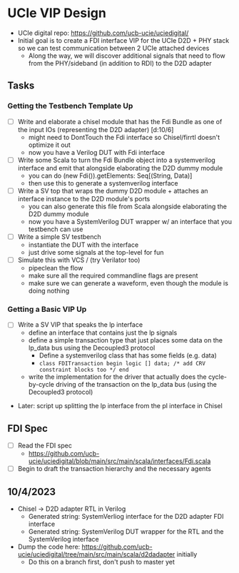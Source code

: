 # UCIe VIP Design

- UCIe digital repo: https://github.com/ucb-ucie/uciedigital/
- Initial goal is to create a FDI interface VIP for the UCIe D2D + PHY stack so we can test communication between 2 UCIe attached devices
    - Along the way, we will discover additional signals that need to flow from the PHY/sideband (in addition to RDI) to the D2D adapter

## Tasks

### Getting the Testbench Template Up

- [ ] Write and elaborate a chisel module that has the Fdi Bundle as one of the input IOs (representing the D2D adapter) [d:10/6]
    - might need to DontTouch the Fdi interface so Chisel/firrtl doesn't optimize it out
    - now you have a Verilog DUT with Fdi interface
- [ ] Write some Scala to turn the Fdi Bundle object into a systemverilog interface and emit that alongside elaborating the D2D dummy module
    - you can do (new Fdi()).getElements: Seq[(String, Data)]
    - then use this to generate a systemverilog interface
- [ ] Write a SV top that wraps the dummy D2D module + attaches an interface instance to the D2D module's ports
    - you can also generate this file from Scala alongside elaborating the D2D dummy module
    - now you have a SystemVerilog DUT wrapper w/ an interface that you testbench can use
- [ ] Write a simple SV testbench
    - instantiate the DUT with the interface
    - just drive some signals at the top-level for fun
- [ ] Simulate this with VCS / (try Verilator too)
    - pipeclean the flow
    - make sure all the required commandline flags are present
    - make sure we can generate a waveform, even though the module is doing nothing

### Getting a Basic VIP Up

- [ ] Write a SV VIP that speaks the lp interface
    - define an interface that contains just the lp signals
    - define a simple transaction type that just places some data on the lp_data bus using the Decoupled3 protocol
        - Define a systemverilog class that has some fields (e.g. data)
        - `class FDITransaction begin logic [] data; /* add CRV constraint blocks too */ end`
    - write the implementation for the driver that actually does the cycle-by-cycle driving of the transaction on the lp_data bus (using the Decoupled3 protocol)
- Later: script up splitting the lp interface from the pl interface in Chisel

## FDI Spec

- [ ] Read the FDI spec
    - https://github.com/ucb-ucie/uciedigital/blob/main/src/main/scala/interfaces/Fdi.scala
- [ ] Begin to draft the transaction hierarchy and the necessary agents

## 10/4/2023

- Chisel -> D2D adapter RTL in Verilog
    - Generated string: SystemVerliog interface for the D2D adapter FDI interface
    - Generated string: SystemVerilog DUT wrapper for the RTL and the SystemVerilog interface
- Dump the code here: https://github.com/ucb-ucie/uciedigital/tree/main/src/main/scala/d2dadapter initially
    - Do this on a branch first, don't push to master yet
